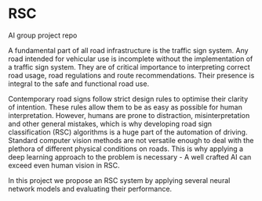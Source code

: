 # RSC
AI group project repo

A fundamental part of all road infrastructure is the traffic sign system. Any
road intended for vehicular use is incomplete without the implementation of a
traffic sign system. They are of critical importance to interpreting correct
road usage, road regulations and route recommendations. Their presence is
integral to the safe and functional road use.

Contemporary road signs follow strict design rules to optimise their clarity of
intention. These rules allow them to be as easy as possible for human
interpretation. However, humans are prone to distraction, misinterpretation and
other general mistakes, which is why developing road sign classification
(RSC) algorithms is a huge part of the automation of driving. Standard
computer vision methods are not versatile enough to deal with the plethora of
different physical conditions on roads. This is why applying a deep learning
approach to the problem is necessary - A well crafted AI can exceed even human
vision in RSC.

In this project we propose an RSC system by applying several neural network
models and evaluating their performance.
